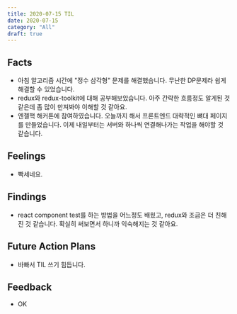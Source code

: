 ```yaml
---
title: 2020-07-15 TIL
date: 2020-07-15
category: "All"
draft: true
---
```


## Facts

- 아침 알고리즘 시간에 "정수 삼각형" 문제를 해결했습니다. 무난한 DP문제라 쉽게 해결할 수 있었습니다.
- redux와 redux-toolkit에 대해 공부해보았습니다. 아주 간략한 흐름정도 알게된 것 같은데 좀 많이 만져봐야 이해할 것 같아요.
- 엔젤핵 해커톤에 참여하였습니다. 오늘까지 해서 프론트엔드 대략적인 뼈대 페이지를 만들었습니다. 이제 내일부터는 서버와 하나씩 연결해나가는 작업을 해야할 것 같습니다.

## Feelings

- 빡세네요.

## Findings

- react component test를 하는 방법을 어느정도 배웠고, redux와 조금은 더 친해진 것 같습니다. 확실히 써보면서 하니까 익숙해지는 것 같아요.

## Future Action Plans

- 바빠서 TIL 쓰기 힘듭니다.

## Feedback

- OK

